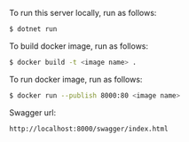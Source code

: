 To run this server locally, run as follows:

```bash
$ dotnet run
```

To build docker image, run as follows:

```bash
$ docker build -t <image name> .  
```

To run docker image, run as follows:

```bash
$ docker run --publish 8000:80 <image name>
```

Swagger url:
```
http://localhost:8000/swagger/index.html
```

